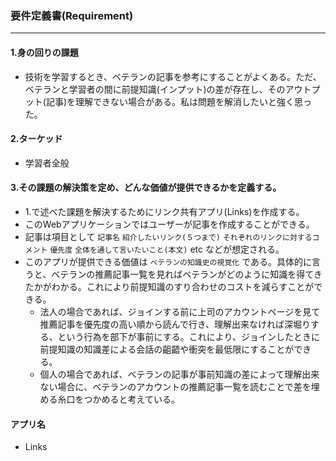 ### 要件定義書(Requirement)
***

#### 1.身の回りの課題
- 技術を学習するとき、ベテランの記事を参考にすることがよくある。ただ、ベテランと学習者の間に前提知識(インプット)の差が存在し、そのアウトプット(記事)を理解できない場合がある。私は問題を解消したいと強く思った。

#### 2.ターケッド
- 学習者全般

#### 3.その課題の解決策を定め、どんな価値が提供できるかを定義する。
- 1.で述べた課題を解決するためにリンク共有アプリ(Links)を作成する。
- このWebアプリケーションではユーザーが記事を作成することができる。
- 記事は項目として `記事名` `紹介したいリンク(５つまで)` `それぞれのリンクに対するコメント` `優先度` `全体を通して言いたいこと(本文)`  etc などが想定される。
- このアプリが提供できる価値は `ベテランの知識史の視覚化` である。具体的に言うと、ベテランの推薦記事一覧を見ればベテランがどのように知識を得てきたかがわかる。これにより前提知識のすり合わせのコストを減らすことができる。
  - 法人の場合であれば、ジョインする前に上司のアカウントページを見て推薦記事を優先度の高い順から読んで行き、理解出来なければ深堀りする、という行為を部下が事前にする。これにより、ジョインしたときに前提知識の知識差による会話の齟齬や衝突を最低限にすることができる。
  - 個人の場合であれば、ベテランの記事が事前知識の差によって理解出来ない場合に、ベテランのアカウントの推薦記事一覧を読むことで差を埋める糸口をつかめると考えている。

#### アプリ名
- Links